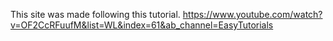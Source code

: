 This site was made following this tutorial.
https://www.youtube.com/watch?v=OF2CcRFuufM&list=WL&index=61&ab_channel=EasyTutorials
